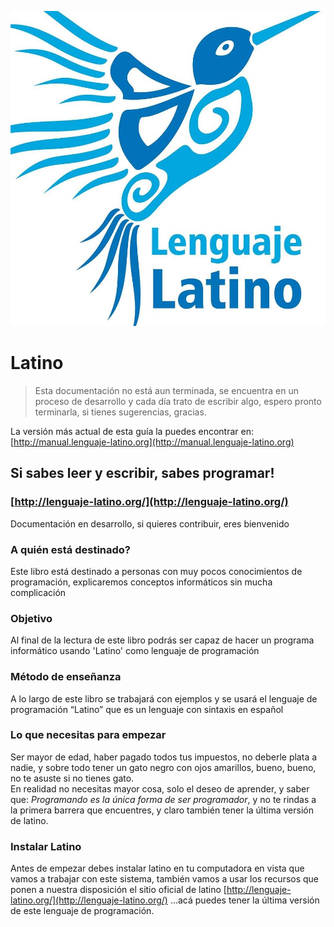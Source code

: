 ![](14632952_1855594251339335_1777450754374585823_n.jpg)

# Latino

> Esta documentación no está aun terminada, se encuentra en un proceso de desarrollo y cada día trato de escribir algo, espero pronto terminarla, si tienes sugerencias, gracias.

La versión más actual  de esta guía la puedes encontrar en: [http://manual.lenguaje-latino.org](http://manual.lenguaje-latino.org)

## Si sabes leer y escribir, sabes programar!

### [http://lenguaje-latino.org/](http://lenguaje-latino.org/)

Documentación en desarrollo, si quieres contribuir, eres bienvenido

### A quién está destinado?

Este libro está destinado a personas con muy pocos conocimientos de programación, explicaremos conceptos informáticos sin mucha complicación

### Objetivo

Al final de la lectura de este libro podrás ser capaz de hacer un programa informático usando 'Latino' como lenguaje de programación

### Método de enseñanza

A lo largo de este libro se trabajará con ejemplos y se usará el lenguaje de programación “Latino” que es un lenguaje con sintaxis en español

### Lo que necesitas para empezar

Ser mayor de edad, haber pagado todos tus impuestos, no deberle plata a nadie, y sobre todo tener un gato negro con ojos amarillos, bueno, bueno, no te asuste si no tienes gato.  
En realidad no necesitas mayor cosa, solo el deseo de aprender, y saber que: _Programando es la única forma de ser programador_, y no te rindas a la primera barrera que encuentres, y claro también tener la última versión de latino.

### Instalar Latino

Antes de empezar debes instalar latino en tu computadora en vista que vamos a trabajar con este sistema, también vamos a usar los recursos que ponen a nuestra disposición el sitio oficial de latino [http://lenguaje-latino.org/](http://lenguaje-latino.org/) ...acá puedes tener la última versión de este lenguaje de programación.

